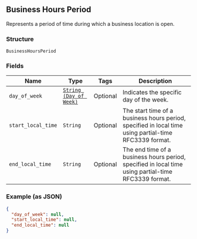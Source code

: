 ## Business Hours Period

Represents a period of time during which a business location is open.

### Structure

`BusinessHoursPeriod`

### Fields

| Name | Type | Tags | Description |
|  --- | --- | --- | --- |
| `day_of_week` | [`String (Day of Week)`](/doc/models/day-of-week.md) | Optional | Indicates the specific day  of the week. |
| `start_local_time` | `String` | Optional | The start time of a business hours period, specified in local time using partial-time<br>RFC3339 format. |
| `end_local_time` | `String` | Optional | The end time of a business hours period, specified in local time using partial-time<br>RFC3339 format. |

### Example (as JSON)

```json
{
  "day_of_week": null,
  "start_local_time": null,
  "end_local_time": null
}
```

